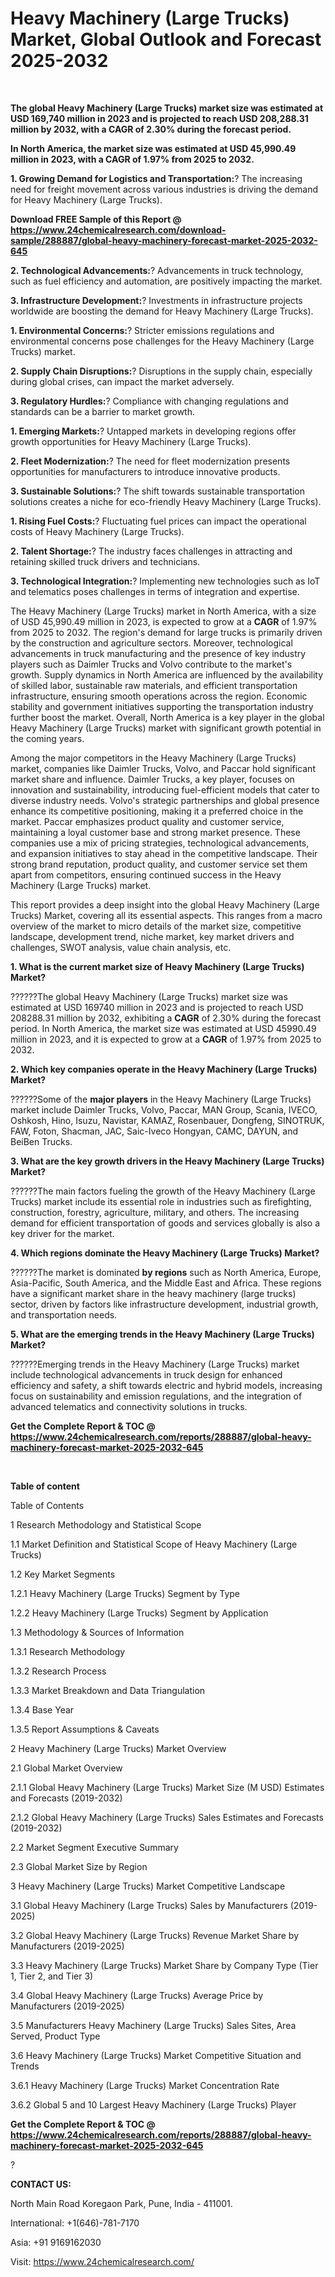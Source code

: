 <h1>Heavy Machinery (Large Trucks) Market, Global Outlook and Forecast 2025-2032</h1><br/><p><span style="font-size:14px"><strong>The global Heavy Machinery (Large Trucks) market size was estimated at USD 169,740 million in 2023 and is projected to reach USD 208,288.31 million by 2032, with a <strong>CAGR</strong> of 2.30% during the forecast period.</strong></span></p>
 
 
 
 <p><span style="font-size:14px"><strong>In North America, the market size was estimated at USD 45,990.49 million in 2023, with a <strong>CAGR</strong> of 1.97% from 2025 to 2032.</strong></span></p>
 
 
 
 <p><span style="font-size:14px"><strong>1. Growing Demand for Logistics and Transportation:</strong>? The increasing need for freight movement across various industries is driving the demand for Heavy Machinery (Large Trucks).</span></p>
 
 
 
 <div><b>Download FREE Sample of this Report @ <a href="https://www.24chemicalresearch.com/download-sample/288887/global-heavy-machinery-forecast-market-2025-2032-645">https://www.24chemicalresearch.com/download-sample/288887/global-heavy-machinery-forecast-market-2025-2032-645</a></b></div>
 
 
 
 <p><span style="font-size:14px"><strong>2. Technological Advancements:</strong>? Advancements in truck technology, such as fuel efficiency and automation, are positively impacting the market.</span></p>
 
 
 
 <p><span style="font-size:14px"><strong>3. Infrastructure Development:</strong>? Investments in infrastructure projects worldwide are boosting the demand for Heavy Machinery (Large Trucks).</span></p>
 
 
 
 <p><span style="font-size:14px"><strong>1. Environmental Concerns:</strong>? Stricter emissions regulations and environmental concerns pose challenges for the Heavy Machinery (Large Trucks) market.</span></p>
 
 
 
 <p><span style="font-size:14px"><strong>2. Supply Chain Disruptions:</strong>? Disruptions in the supply chain, especially during global crises, can impact the market adversely.</span></p>
 
 
 
 <p><span style="font-size:14px"><strong>3. Regulatory Hurdles:</strong>? Compliance with changing regulations and standards can be a barrier to market growth.</span></p>
 
 
 
 <p><span style="font-size:14px"><strong>1. Emerging Markets:</strong>? Untapped markets in developing regions offer growth opportunities for Heavy Machinery (Large Trucks).</span></p>
 
 
 
 <p><span style="font-size:14px"><strong>2. Fleet Modernization:</strong>? The need for fleet modernization presents opportunities for manufacturers to introduce innovative products.</span></p>
 
 
 
 <p><span style="font-size:14px"><strong>3. Sustainable Solutions:</strong>? The shift towards sustainable transportation solutions creates a niche for eco-friendly Heavy Machinery (Large Trucks).</span></p>
 
 
 
 <p><span style="font-size:14px"><strong>1. Rising Fuel Costs:</strong>? Fluctuating fuel prices can impact the operational costs of Heavy Machinery (Large Trucks).</span></p>
 
 
 
 <p><span style="font-size:14px"><strong>2. Talent Shortage:</strong>? The industry faces challenges in attracting and retaining skilled truck drivers and technicians.</span></p>
 
 
 
 <p><span style="font-size:14px"><strong>3. Technological Integration:</strong>? Implementing new technologies such as IoT and telematics poses challenges in terms of integration and expertise.</span></p>
 
 
 
 <p><span style="font-size:14px">The Heavy Machinery (Large Trucks) market in North America, with a size of USD 45,990.49 million in 2023, is expected to grow at a <strong>CAGR</strong> of 1.97% from 2025 to 2032. The region&#39;s demand for large trucks is primarily driven by the construction and agriculture sectors. Moreover, technological advancements in truck manufacturing and the presence of key industry players such as Daimler Trucks and Volvo contribute to the market&#39;s growth. Supply dynamics in North America are influenced by the availability of skilled labor, sustainable raw materials, and efficient transportation infrastructure, ensuring smooth operations across the region. Economic stability and government initiatives supporting the transportation industry further boost the market. Overall, North America is a key player in the global Heavy Machinery (Large Trucks) market with significant growth potential in the coming years.</span></p>
 
 
 
 <p><span style="font-size:14px">Among the major competitors in the Heavy Machinery (Large Trucks) market, companies like Daimler Trucks, Volvo, and Paccar hold significant market share and influence. Daimler Trucks, a key player, focuses on innovation and sustainability, introducing fuel-efficient models that cater to diverse industry needs. Volvo&#39;s strategic partnerships and global presence enhance its competitive positioning, making it a preferred choice in the market. Paccar emphasizes product quality and customer service, maintaining a loyal customer base and strong market presence. These companies use a mix of pricing strategies, technological advancements, and expansion initiatives to stay ahead in the competitive landscape. Their strong brand reputation, product quality, and customer service set them apart from competitors, ensuring continued success in the Heavy Machinery (Large Trucks) market.</span></p>
 
 
 
 <p><span style="font-size:14px">This report provides a deep insight into the global Heavy Machinery (Large Trucks) Market, covering all its essential aspects. This ranges from a macro overview of the market to micro details of the market size, competitive landscape, development trend, niche market, key market drivers and challenges, SWOT analysis, value chain analysis, etc.</span></p>
 
 
 
 <p><span style="font-size:14px"><strong>1. What is the current market size of Heavy Machinery (Large Trucks) Market?</strong></span></p>
 
 
 
 <p><span style="font-size:14px">??????The global Heavy Machinery (Large Trucks) market size was estimated at USD 169740 million in 2023 and is projected to reach USD 208288.31 million by 2032, exhibiting a <strong>CAGR</strong> of 2.30% during the forecast period. In North America, the market size was estimated at USD 45990.49 million in 2023, and it is expected to grow at a <strong>CAGR</strong> of 1.97% from 2025 to 2032.</span></p>
 
 
 
 <p><span style="font-size:14px"><strong>2. Which key companies operate in the Heavy Machinery (Large Trucks) Market?</strong></span></p>
 
 
 
 <p><span style="font-size:14px">??????Some of the <strong>major players</strong> in the Heavy Machinery (Large Trucks) market include Daimler Trucks, Volvo, Paccar, MAN Group, Scania, IVECO, Oshkosh, Hino, Isuzu, Navistar, KAMAZ, Rosenbauer, Dongfeng, SINOTRUK, FAW, Foton, Shacman, JAC, Saic-Iveco Hongyan, CAMC, DAYUN, and BeiBen Trucks.</span></p>
 
 
 
 <p><span style="font-size:14px"><strong>3. What are the key growth drivers in the Heavy Machinery (Large Trucks) Market?</strong></span></p>
 
 
 
 <p><span style="font-size:14px">??????The main factors fueling the growth of the Heavy Machinery (Large Trucks) market include its essential role in industries such as firefighting, construction, forestry, agriculture, military, and others. The increasing demand for efficient transportation of goods and services globally is also a key driver for the market.</span></p>
 
 
 
 <p><span style="font-size:14px"><strong>4. Which regions dominate the Heavy Machinery (Large Trucks) Market?</strong></span></p>
 
 
 
 <p><span style="font-size:14px">??????The market is dominated <strong>by regions</strong> such as North America, Europe, Asia-Pacific, South America, and the Middle East and Africa. These regions have a significant market share in the heavy machinery (large trucks) sector, driven by factors like infrastructure development, industrial growth, and transportation needs.</span></p>
 
 
 
 <p><span style="font-size:14px"><strong>5. What are the emerging trends in the Heavy Machinery (Large Trucks) Market?</strong></span></p>
 
 
 
 <p><span style="font-size:14px">??????Emerging trends in the Heavy Machinery (Large Trucks) market include technological advancements in truck design for enhanced efficiency and safety, a shift towards electric and hybrid models, increasing focus on sustainability and emission regulations, and the integration of advanced telematics and connectivity solutions in trucks.</span></p>
 
 
 
 <div><b>Get the Complete Report & TOC @ <a href="https://www.24chemicalresearch.com/reports/288887/global-heavy-machinery-forecast-market-2025-2032-645">https://www.24chemicalresearch.com/reports/288887/global-heavy-machinery-forecast-market-2025-2032-645</a></b></div>
 
 
 
 <p><br />
 
 <b>Table of content</b></p>
 
 
 
 <p>Table of Contents<br />
 
 1 Research Methodology and Statistical Scope<br />
 
 1.1 Market Definition and Statistical Scope of Heavy Machinery (Large Trucks)<br />
 
 1.2 Key Market Segments<br />
 
 1.2.1 Heavy Machinery (Large Trucks) Segment by Type<br />
 
 1.2.2 Heavy Machinery (Large Trucks) Segment by Application<br />
 
 1.3 Methodology & Sources of Information<br />
 
 1.3.1 Research Methodology<br />
 
 1.3.2 Research Process<br />
 
 1.3.3 Market Breakdown and Data Triangulation<br />
 
 1.3.4 Base Year<br />
 
 1.3.5 Report Assumptions & Caveats<br />
 
 2 Heavy Machinery (Large Trucks) Market Overview<br />
 
 2.1 Global Market Overview<br />
 
 2.1.1 Global Heavy Machinery (Large Trucks) Market Size (M USD) Estimates and Forecasts (2019-2032)<br />
 
 2.1.2 Global Heavy Machinery (Large Trucks) Sales Estimates and Forecasts (2019-2032)<br />
 
 2.2 Market Segment Executive Summary<br />
 
 2.3 Global Market Size by Region<br />
 
 3 Heavy Machinery (Large Trucks) Market Competitive Landscape<br />
 
 3.1 Global Heavy Machinery (Large Trucks) Sales by Manufacturers (2019-2025)<br />
 
 3.2 Global Heavy Machinery (Large Trucks) Revenue Market Share by Manufacturers (2019-2025)<br />
 
 3.3 Heavy Machinery (Large Trucks) Market Share by Company Type (Tier 1, Tier 2, and Tier 3)<br />
 
 3.4 Global Heavy Machinery (Large Trucks) Average Price by Manufacturers (2019-2025)<br />
 
 3.5 Manufacturers Heavy Machinery (Large Trucks) Sales Sites, Area Served, Product Type<br />
 
 3.6 Heavy Machinery (Large Trucks) Market Competitive Situation and Trends<br />
 
 3.6.1 Heavy Machinery (Large Trucks) Market Concentration Rate<br />
 
 3.6.2 Global 5 and 10 Largest Heavy Machinery (Large Trucks) Player</p>
 
 
 
 <div><b>Get the Complete Report & TOC @ <a href="https://www.24chemicalresearch.com/reports/288887/global-heavy-machinery-forecast-market-2025-2032-645">https://www.24chemicalresearch.com/reports/288887/global-heavy-machinery-forecast-market-2025-2032-645</a></b></div>
 
 
 
 <p>? </p>
 
 
 
 <p><b>CONTACT US:</b><br />
 
 North Main Road Koregaon Park, Pune, India - 411001.<br />
 
 International: +1(646)-781-7170<br />
 
 Asia: +91 9169162030<br />
 
 Visit: <a href="https://www.24chemicalresearch.com/">https://www.24chemicalresearch.com/</a></p>